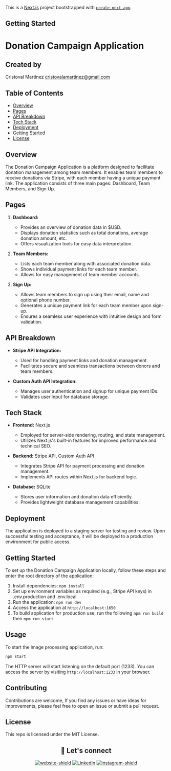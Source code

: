 This is a [Next.js](https://nextjs.org/) project bootstrapped with [`create-next-app`](https://github.com/vercel/next.js/tree/canary/packages/create-next-app).

## Getting Started

# Donation Campaign Application

## Created by

Cristoval Martinez
cristovalamartinez@gmail.com

## Table of Contents

- [Overview](#overview)
- [Pages](#pages)
- [API Breakdown](#api-breakdown)
- [Tech Stack](#tech-stack)
- [Deployment](#deployment)
- [Getting Started](#getting-started)
- [License](#license)

## Overview

The Donation Campaign Application is a platform designed to facilitate donation management among team members. It enables team members to receive donations via Stripe, with each member having a unique payment link. The application consists of three main pages: Dashboard, Team Members, and Sign Up.

## Pages

1. **Dashboard:**

   - Provides an overview of donation data in $USD.
   - Displays donation statistics such as total donations, average donation amount, etc.
   - Offers visualization tools for easy data interpretation.

2. **Team Members:**

   - Lists each team member along with associated donation data.
   - Shows individual payment links for each team member.
   - Allows for easy management of team member accounts.

3. **Sign Up:**
   - Allows team members to sign up using their email, name and optional phone number.
   - Generates a unique payment link for each team member upon sign-up.
   - Ensures a seamless user experience with intuitive design and form validation.

## API Breakdown

- **Stripe API Integration:**

  - Used for handling payment links and donation management.
  - Facilitates secure and seamless transactions between donors and team members.

- **Custom Auth API Integration:**
  - Manages user authentication and signup for unique payment IDs.
  - Validates user input for database storage.

## Tech Stack

- **Frontend:** Next.js

  - Employed for server-side rendering, routing, and state management.
  - Utilizes Next.js's built-in features for improved performance and technical SEO.

- **Backend:** Stripe API, Custom Auth API

  - Integrates Stripe API for payment processing and donation management.
  - Implements API routes within Next.js for backend logic.

- **Database:** SQLite
  - Stores user information and donation data efficiently.
  - Provides lightweight database management capabilities.

## Deployment

The application is deployed to a staging server for testing and review. Upon successful testing and acceptance, it will be deployed to a production environment for public access.

## Getting Started

To set up the Donation Campaign Application locally, follow these steps and enter the root directory of the application:

1. Install dependencies: `npm install`
2. Set up environment variables as required (e.g., Stripe API keys) in .env.production and .env.local
3. Run the application: `npm run dev`
4. Access the application at `http://localhost:1650`
5. To build application for production use, run the following `npm run build` then `npm run start`

## Usage

To start the image processing application, run:

```bash
npm start
```

The HTTP server will start listening on the default port (1233). You can access the server by visiting `http://localhost:1233` in your browser.

## Contributing

Contributions are welcome, If you find any issues or have ideas for improvements, please feel free to open an issue or submit a pull request.

## License

This repo is licensed under the MIT License.

<div align='center'>
  
 ## :gem: Let's connect
  
  [![website-shield][website-shield]][website-url] [![LinkedIn][linkedin-shield]][linkedin-url] [![instagram-shield][instagram-shield]][instagram-url]
  
</div>

<!-- [contributors-shield]: https://img.shields.io/github/contributors/othneildrew/Best-README-Template.svg?style=for-the-badge -->
<!-- [contributors-url]: https://github.com/othneildrew/Best-README-Template/graphs/contributors -->
<!-- [forks-shield]: https://img.shields.io/github/forks/othneildrew/Best-README-Template.svg?style=for-the-badge -->
<!-- [forks-url]: https://github.com/othneildrew/Best-README-Template/network/members
[stars-shield]: https://img.shields.io/github/stars/othneildrew/Best-README-Template.svg?style=for-the-badge
[stars-url]: https://github.com/othneildrew/Best-README-Template/stargazers
[issues-shield]: https://img.shields.io/github/issues/othneildrew/Best-README-Template.svg?style=for-the-badge
[issues-url]: https://github.com/othneildrew/Best-README-Template/issues
[license-shield]: https://img.shields.io/github/license/othneildrew/Best-README-Template.svg?style=for-the-badge
[license-url]: https://img.shields.io/badge/Netlify-00C7B7?style=for-the-badge&logo=netlify&logoColor=white -->

[linkedin-shield]: https://img.shields.io/badge/linkedin-blue?style=flat&logo=linkedin
[linkedin-url]: https://www.linkedin.com/in/cristovalmartinez/
[instagram-shield]: https://img.shields.io/badge/instagram-orange?style=flat&logo=instagram&logoColor=white
[instagram-url]: https://www.instagram.com/cristoval.m/
[website-shield]: https://img.shields.io/badge/website-gray?style=flat&logo=stylelint&logoColor=white
[website-url]: https://www.cristovalmartinez.com
